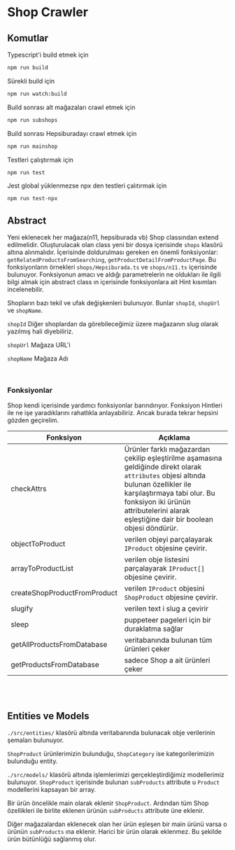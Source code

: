 # Shop Crawler

## Komutlar

Typescript'i build etmek için
```sh
npm run build
```

Sürekli build için
```sh
npm run watch:build
```

Build sonrası alt mağazaları crawl etmek için
```sh
npm run subshops
```

Build sonrası Hepsiburadayı crawl etmek için
```sh
npm run mainshop
```

Testleri çalıştırmak için
```sh
npm run test
```

Jest global yüklenmezse npx den testleri çalıtırmak için
```sh
npm run test-npx
```

## Abstract

Yeni eklenecek her mağaza(n11, hepsiburada vb) Shop classından extend edilmelidir. Oluşturulacak olan class yeni bir dosya içerisinde `shops` klasörü altına alınmalıdır. İçerisinde doldurulması gereken en önemli fonksiyonlar: `getRelatedProductsFromSearching`, `getProductDetailFromProductPage`. Bu fonksiyonların örnekleri `shops/Hepsiburada.ts` ve `shops/n11.ts` içerisinde bulunuyor. Fonksiyonun amacı ve aldığı parametrelerin ne oldukları ile ilgili bilgi almak için abstract class ın içerisinde fonksiyonlara ait Hint kısımları incelenebilir.

Shopların bazı tekil ve ufak değişkenleri bulunuyor. Bunlar `shopId`, `shopUrl` ve `shopName`.

`shopId` Diğer shoplardan da görebileceğimiz üzere mağazanın slug olarak yazılmış hali diyebiliriz.

`shopUrl` Mağaza URL'i

`shopName` Mağaza Adı

<br>

### Fonksiyonlar

Shop kendi içerisinde yardımcı fonksiyonlar barındırıyor. Fonksiyon Hintleri ile ne işe yaradıklarını rahatlıkla anlayabiliriz. Ancak burada tekrar hepsini gözden geçirelim.

Fonksiyon | Açıklama
--- | ---
checkAttrs | Ürünler farklı mağazardan çekilip eşleştirilme aşamasına geldiğinde direkt olarak `attributes` objesi altında bulunan özellikler ile karşılaştırmaya tabi olur. Bu fonksiyon iki ürünün attributelerini alarak eşleştiğine dair bir boolean objesi döndürür.
objectToProduct | verilen objeyi parçalayarak `IProduct` objesine çevirir.
arrayToProductList | verilen obje listesini parçalayarak `IProduct[]` objesine çevirir.
createShopProductFromProduct | verilen `IProduct` objesini `ShopProduct` objesine çevirir.
slugify | verilen text i slug a çevirir
sleep | puppeteer pageleri için bir duraklatma sağlar
getAllProductsFromDatabase | veritabanında bulunan tüm ürünleri çeker
getProductsFromDatabase | sadece Shop a ait ürünleri çeker

<br>
<br>

## Entities ve Models

`./src/entities/` klasörü altında veritabanında bulunacak obje verilerinin şemaları bulunuyor. 

`ShopProduct` ürünlerimizin bulunduğu, `ShopCategory` ise kategorilerimizin bulunduğu entity.

`./src/models/` klasörü altında işlemlerimizi gerçekleştirdiğimiz modellerimiz bulunuyor. `ShopProduct` içerisinde bulunan `subProducts` attribute u `Product` modellerini kapsayan bir array.

Bir ürün öncelikle main olarak eklenir `ShopProduct`. Ardından tüm Shop özellikleri ile birlite eklenen ürünün `subProducts` attribute üne eklenir.

Diğer mağazalardan eklenecek olan her ürün eşleşen bir main ürünü varsa o ürünün `subProducts` ına eklenir. Harici bir ürün olarak eklenmez. Bu şekilde ürün bütünlüğü sağlanmış olur.